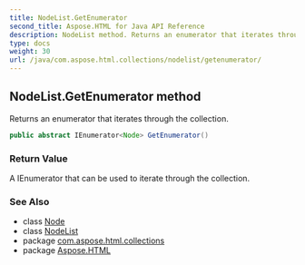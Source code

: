 ```yaml
---
title: NodeList.GetEnumerator
second_title: Aspose.HTML for Java API Reference
description: NodeList method. Returns an enumerator that iterates through the collection
type: docs
weight: 30
url: /java/com.aspose.html.collections/nodelist/getenumerator/
---
```

## NodeList.GetEnumerator method

Returns an enumerator that iterates through the collection.

```java
public abstract IEnumerator<Node> GetEnumerator()
```

### Return Value

A IEnumerator that can be used to iterate through the collection.

### See Also

* class [Node](../../../com.aspose.html.dom/node/)
* class [NodeList](../)
* package [com.aspose.html.collections](../../../com.aspose.html.collections/)
* package [Aspose.HTML](../../../)
